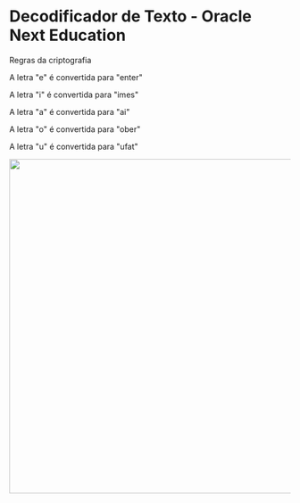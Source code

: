 <h1>Decodificador de Texto - Oracle Next Education</h1>

<p>Regras da criptografia</p>
<p>A letra "e" é convertida para "enter"</p>
<p>A letra "i" é convertida para "imes"</p>
<p>A letra "a" é convertida para "ai"</p>
<p>A letra "o" é convertida para "ober"</p>
<p>A letra "u" é convertida para "ufat"</p>


<div>
    <img width="600" heigth="600" src="https://github.com/viniddantas/Challenge-Oracle-One/issues/1#issue-1751125857">
</div>
